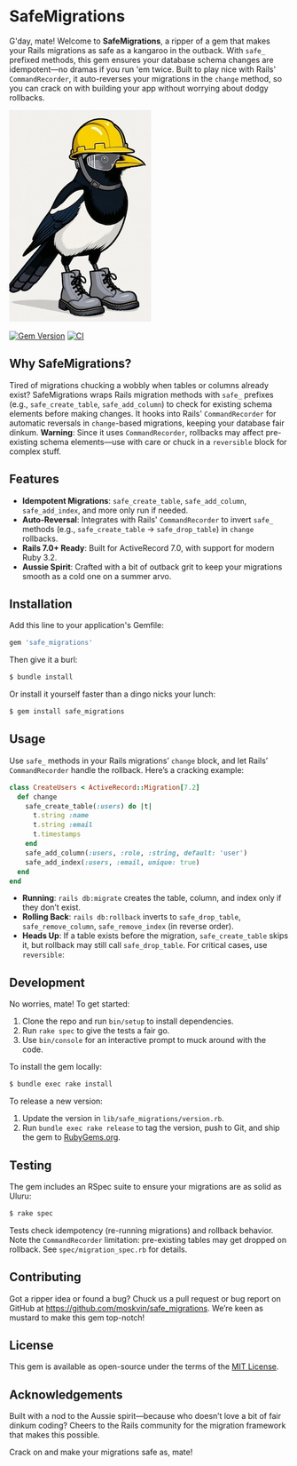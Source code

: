 # SafeMigrations

G'day, mate! Welcome to **SafeMigrations**, a ripper of a gem that makes your Rails migrations as safe as a kangaroo in the outback. With `safe_` prefixed methods, this gem ensures your database schema changes are idempotent—no dramas if you run 'em twice. Built to play nice with Rails' `CommandRecorder`, it auto-reverses your migrations in the `change` method, so you can crack on with building your app without worrying about dodgy rollbacks.

![safe-pg-migrations](./logo.jpeg)

[![Gem Version](https://badge.fury.io/rb/safe_migrations.svg)](https://badge.fury.io/rb/safe_migrations)
[![CI](https://github.com/moskvin/safe_migrations/actions/workflows/ci.yml/badge.svg)](https://github.com/moskvin/safe_migrations/actions)

## Why SafeMigrations?

Tired of migrations chucking a wobbly when tables or columns already exist? SafeMigrations wraps Rails migration methods with `safe_` prefixes (e.g., `safe_create_table`, `safe_add_column`) to check for existing schema elements before making changes. It hooks into Rails' `CommandRecorder` for automatic reversals in `change`-based migrations, keeping your database fair dinkum. 
**Warning**: Since it uses `CommandRecorder`, rollbacks may affect pre-existing schema elements—use with care or chuck in a `reversible` block for complex stuff.

## Features

- **Idempotent Migrations**: `safe_create_table`, `safe_add_column`, `safe_add_index`, and more only run if needed.
- **Auto-Reversal**: Integrates with Rails' `CommandRecorder` to invert `safe_` methods (e.g., `safe_create_table` → `safe_drop_table`) in `change` rollbacks.
- **Rails 7.0+ Ready**: Built for ActiveRecord 7.0, with support for modern Ruby 3.2.
- **Aussie Spirit**: Crafted with a bit of outback grit to keep your migrations smooth as a cold one on a summer arvo.

## Installation

Add this line to your application's Gemfile:

```ruby
gem 'safe_migrations'
```

Then give it a burl:

```bash
$ bundle install
```

Or install it yourself faster than a dingo nicks your lunch:

```bash
$ gem install safe_migrations
```

## Usage

Use `safe_` methods in your Rails migrations’ `change` block, and let Rails’ `CommandRecorder` handle the rollback. Here’s a cracking example:

```ruby
class CreateUsers < ActiveRecord::Migration[7.2]
  def change
    safe_create_table(:users) do |t|
      t.string :name
      t.string :email
      t.timestamps
    end
    safe_add_column(:users, :role, :string, default: 'user')
    safe_add_index(:users, :email, unique: true)
  end
end
```

- **Running**: `rails db:migrate` creates the table, column, and index only if they don’t exist.
- **Rolling Back**: `rails db:rollback` inverts to `safe_drop_table`, `safe_remove_column`, `safe_remove_index` (in reverse order).
- **Heads Up**: If a table exists before the migration, `safe_create_table` skips it, but rollback may still call `safe_drop_table`. For critical cases, use `reversible`:

## Development

No worries, mate! To get started:

1. Clone the repo and run `bin/setup` to install dependencies.
2. Run `rake spec` to give the tests a fair go.
3. Use `bin/console` for an interactive prompt to muck around with the code.

To install the gem locally:

```bash
$ bundle exec rake install
```

To release a new version:
1. Update the version in `lib/safe_migrations/version.rb`.
2. Run `bundle exec rake release` to tag the version, push to Git, and ship the gem to [RubyGems.org](https://rubygems.org).

## Testing

The gem includes an RSpec suite to ensure your migrations are as solid as Uluru:

```bash
$ rake spec
```

Tests check idempotency (re-running migrations) and rollback behavior. Note the `CommandRecorder` limitation: pre-existing tables may get dropped on rollback. See `spec/migration_spec.rb` for details.

## Contributing

Got a ripper idea or found a bug? Chuck us a pull request or bug report on GitHub at https://github.com/moskvin/safe_migrations. We’re keen as mustard to make this gem top-notch!

## License

This gem is available as open-source under the terms of the [MIT License](https://opensource.org/licenses/MIT).

## Acknowledgements

Built with a nod to the Aussie spirit—because who doesn’t love a bit of fair dinkum coding? Cheers to the Rails community for the migration framework that makes this possible.

Crack on and make your migrations safe as, mate!
